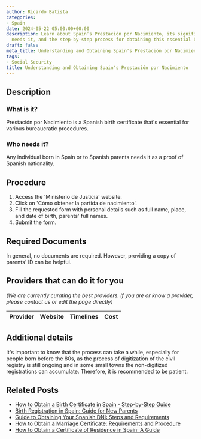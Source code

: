 ```yaml
---
author: Ricardo Batista
categories:
- Spain
date: 2024-05-22 05:00:00+00:00
description: Learn about Spain’s Prestación por Nacimiento, its significance, who
  needs it, and the step-by-step process for obtaining this essential birth certificate.
draft: false
meta_title: Understanding and Obtaining Spain's Prestación por Nacimiento
tags:
- Social Security
title: Understanding and Obtaining Spain's Prestación por Nacimiento
---
```


## Description

### What is it?

Prestación por Nacimiento is a Spanish birth certificate that's essential for various bureaucratic procedures.

### Who needs it?

Any individual born in Spain or to Spanish parents needs it as a proof of Spanish nationality.

## Procedure

1. Access the 'Ministerio de Justicia' website.
2. Click on 'Cómo obtener la partida de nacimiento'.
3. Fill the requested form with personal details such as full name, place, and date of birth, parents' full names.
4. Submit the form.

## Required Documents

In general, no documents are required. However, providing a copy of parents' ID can be helpful.

## Providers that can do it for you

_(We are currently curating the best providers. If you are or know a provider, please contact us or edit the page directly)_

| Provider        |     Website     |     Timelines    |       Cost      |
| :-------------: | :-------------: |  :-------------: | :-------------: |

## Additional details

It's important to know that the process can take a while, especially for people born before the 80s, as the process of digitization of the civil registry is still ongoing and in some small towns the non-digitized registrations can accumulate. Therefore, it is recommended to be patient.
## Related Posts

- [How to Obtain a Birth Certificate in Spain - Step-by-Step Guide](https://tramitit.com/english/guides/spain/birth_certificate/)
- [Birth Registration in Spain: Guide for New Parents](https://tramitit.com/english/guides/spain/birth_registration/)
- [Guide to Obtaining Your Spanish DNI: Steps and Requirements](https://tramitit.com/english/guides/spain/id_card_application/)
- [How to Obtain a Marriage Certificate: Requirements and Procedure](https://tramitit.com/english/guides/spain/marriage_certificate/)
- [How to Obtain a Certificate of Residence in Spain: A Guide](https://tramitit.com/english/guides/spain/certificate_of_residence/)